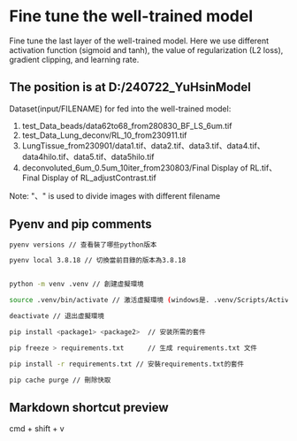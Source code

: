 # Fine tune the well-trained model

Fine tune the last layer of the well-trained model.
Here we use different activation function (sigmoid and tanh), the value of regularization (L2 loss), gradient clipping, and learning rate.

## The position is at D:/240722_YuHsinModel

Dataset(input/FILENAME) for fed into the well-trained model:

1. test_Data_beads/data62to68_from280830_BF_LS_6um.tif
2. test_Data_Lung_deconv/RL_10_from230911.tif
3. LungTissue_from230901/data1.tif、data2.tif、data3.tif、data4.tif、data4hilo.tif、data5.tif、data5hilo.tif
4. deconvoluted_6um_0.5um_10iter_from230803/Final Display of RL.tif、Final Display of RL_adjustContrast.tif

Note: "、" is used to divide images with different filename

## Pyenv and pip comments

```bash
pyenv versions // 查看裝了哪些python版本

pyenv local 3.8.18 // 切換當前目錄的版本為3.8.18


python -m venv .venv // 創建虛擬環境

source .venv/bin/activate // 激活虛擬環境 (windows是. .venv/Scripts/Activate)

deactivate // 退出虛擬環境

pip install <package1> <package2>  // 安装所需的套件

pip freeze > requirements.txt      // 生成 requirements.txt 文件

pip install -r requirements.txt // 安裝requirements.txt的套件

pip cache purge // 刪除快取
```

## Markdown shortcut preview

cmd + shift + v
